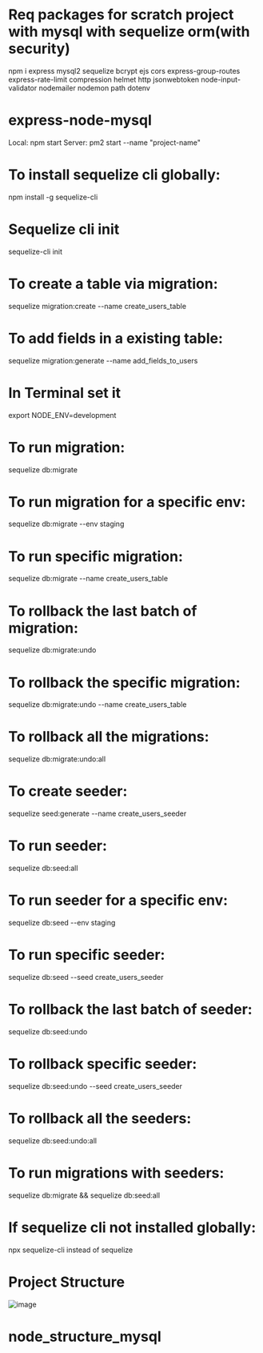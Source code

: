 # Req packages for scratch project with mysql with sequelize orm(with security)
npm i express mysql2 sequelize bcrypt ejs cors express-group-routes express-rate-limit compression helmet http jsonwebtoken node-input-validator nodemailer nodemon path dotenv

# express-node-mysql
Local: npm start
Server: pm2 start --name "project-name"

# To install sequelize cli globally:
npm install -g sequelize-cli

# Sequelize cli init
sequelize-cli init 

# To create a table via migration:
sequelize migration:create --name create_users_table

# To add fields in a existing table:
sequelize migration:generate --name add_fields_to_users

# In Terminal set it 
export NODE_ENV=development

# To run migration:
sequelize db:migrate

# To run migration for a specific env:
sequelize db:migrate --env staging

# To run specific migration:
sequelize db:migrate --name create_users_table

# To rollback the last batch of migration:
sequelize db:migrate:undo

# To rollback the specific migration:
sequelize db:migrate:undo --name create_users_table

# To rollback all the migrations:
sequelize db:migrate:undo:all

# To create seeder:
sequelize seed:generate --name create_users_seeder

# To run seeder:
sequelize db:seed:all

# To run seeder for a specific env:
sequelize db:seed --env staging

# To run specific seeder:
sequelize db:seed --seed create_users_seeder

# To rollback the last batch of seeder:
sequelize db:seed:undo

# To rollback specific seeder:
sequelize db:seed:undo --seed create_users_seeder

# To rollback all the seeders:
sequelize db:seed:undo:all

# To run migrations with seeders:
sequelize db:migrate && sequelize db:seed:all

# If sequelize cli not installed globally:
npx sequelize-cli
instead of
sequelize

# Project Structure
![image](https://github.com/user-attachments/assets/18198f03-2f83-4b81-8eb4-afcc11f16281)

# node_structure_mysql

